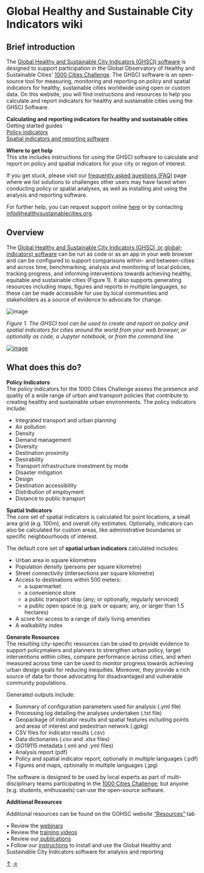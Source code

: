 # Global Healthy and Sustainable City Indicators wiki

## Brief introduction
The [Global Healthy and Sustainable City Indicators (GHSCI) software](https://github.com/healthysustainablecities/global-indicators) is designed to support participation in the Global Observatory of Healthy and Sustainable Cities' [1000 Cities Challenge](https://www.healthysustainablecities.org/1000cities/). The GHSCI software is an open-source tool for measuring, monitoring and reporting on policy and spatial indicators for healthy, sustainable cities worldwide using open or custom data. On this website, you will find instructions and resources to help you calculate and report indicators for healthy and sustainable cities using the GHSCI Software.

**Calculating and reporting indicators for healthy and sustainable cities**   
Getting started guides      
[Policy indicators](https://github.com/healthysustainablecities/global-indicators/wiki/1.-Policy-Indicators)           
[Spatial indicators and reporting software](https://github.com/healthysustainablecities/global-indicators/wiki/2.-Spatial-indicators-and-reporting-software)

**Where to get help**         
This site includes instructions for using the GHSCI software to calculate and report on policy and spatial indicators for your city or region of interest. 

If you get stuck, please visit our [frequently asked questions (FAQ)](https://github.com/healthysustainablecities/global-indicators/wiki/9.-Frequently-Asked-Questions-(FAQ)) page where we list solutions to challenges other users may have faced when  conducting policy or spatial analyses, as well as installing and using the analysis and reporting software.

For further help, you can request support online [here](https://github.com/healthysustainablecities/global-indicators/issues/new/choose) or by contacting [info@healthysustainablecities.org](mailto:info@healthysustainablecities.org).

## Overview
The [Global Healthy and Sustainable City Indicators (GHSCI, or global-indicators) software](https://github.com/healthysustainablecities/global-indicators) can be run as code or as an app in your web browser and can be configured to support comparisons within- and between-cities and across time, benchmarking, analysis and monitoring of local policies, tracking progress, and informing interventions towards achieving healthy, equitable and sustainable cities (Figure 1). It also supports generating resources including maps, figures and reports in multiple languages, so these can be made accessible for use by local communities and stakeholders as a source of evidence to advocate for change.  

![image](https://github.com/healthysustainablecities/global-indicators/assets/12984626/6f7d9c8a-47b2-496f-983b-820f5e86d0b5)

*Figure 1. The GHSCI tool can be used to create and report on policy and spatial indicators for cities around the world from your web browser, or optionally as code, a Jupyter notebook, or from the command line*

   
[![image](https://github.com/user-attachments/assets/7a1149ec-cd40-480c-8f03-fee40db40397)](https://www.youtube.com/watch?v=Hy0x_wEU0BY)


## What does this do?

**Policy Indicators**    
The policy indicators for the 1000 Cities Challenge assess the presence and quality of a wide range of urban and transport policies that contribute to creating healthy and sustainable urban environments. 
The policy indicators include:        
- Integrated transport and urban planning     
- Air pollution    
- Density    
- Demand management    
- Diversity     
- Destination proximity    
- Desirability    
- Transport infrastructure investment by mode   
- Disaster mitigation    
- Design   
- Destination accessibility   
- Distribution of employment    
- Distance to public transport    

**Spatial Indicators**    
The core set of spatial indicators is calculated for point locations, a small area grid (e.g. 100m), and overall city estimates. Optionally, indicators can also be calculated for custom areas, like administrative boundaries or specific neighbourhoods of interest.

The default core set of **spatial urban indicators** calculated includes:
- Urban area in square kilometres
- Population density (persons per square kilometre)
- Street connectivity (intersections per square kilometre)
- Access to destinations within 500 meters:
    - a supermarket
    - a convenience store
    - a public transport stop (any; or optionally, regularly serviced)
    - a public open space (e.g. park or square; any, or larger than 1.5 hectares)
- A score for access to a range of daily living amenities
- A walkability index

**Generate Resources**     
The resulting city-specific resources can be used to provide evidence to support policymakers and planners to strengthen urban policy, target interventions within cities, compare performance across cities, and when measured across time can be used to monitor progress towards achieving urban design goals for reducing inequities. Moreover, they provide a rich source of data for those advocating for disadvantaged and vulnerable community populations.

Generated outputs include:

  - Summary of configuration parameters used for analysis (.yml file)
  - Processing log detailing the analyses undertaken (.txt file)
  - Geopackage of indicator results and spatial features including points and areas of interest and pedestrian network (.gpkg)
  - CSV files for indicator results (.csv)
  - Data dictionaries (.csv and .xlsx files)
  - ISO19115 metadata (.xml and .yml files)
  - Analysis report (pdf)
  - Policy and spatial indicator report, optionally in multiple languages (.pdf)
  - Figures and maps, optionally in multiple languages (.jpg)

The software is designed to be used by local experts as part of multi-disciplinary teams participating in the [1000 Cities Challenge](https://www.healthysustainablecities.org/1000cities); but anyone (e.g. students, enthusiasts) can use the open-source software.

**Additional Resources**    
  
Additional resources can be found on the GOHSC website [“Resources”](https://www.healthysustainablecities.org/resources) tab       
   
•	Review the [webinars](https://www.healthysustainablecities.org/resources#webinars)        
•	Review the [training videos](https://www.healthysustainablecities.org/resources#training-videos)       
•	Review our[ publications](https://www.healthysustainablecities.org/publications)      
•	Follow our [instructions](https://github.com/healthysustainablecities/global-indicators/wiki/2.-Spatial-indicators-and-reporting-software) to install and use the Global Healthy and Sustainable City Indicators software for analysis and reporting

[&uarr;]() [&rarr;](https://github.com/healthysustainablecities/global-indicators/wiki/1.-Policy-Indicators)
